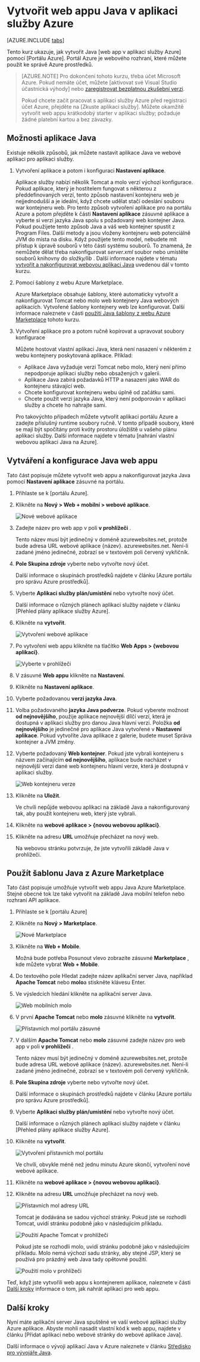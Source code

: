 <properties
    pageTitle="Vytvořit web appu Java v aplikaci služby Azure | Microsoft Azure"
    description="Tento kurz se dozvíte, jak nasazení aplikace od Java webové aplikace služby Azure."
    services="app-service\web"
    documentationCenter="java"
    authors="rmcmurray"
    manager="wpickett"
    editor=""/>

<tags
    ms.service="app-service-web"
    ms.workload="web"
    ms.tgt_pltfrm="na"
    ms.devlang="Java"
    ms.topic="get-started-article"
    ms.date="08/11/2016"
    ms.author="robmcm"/>

# <a name="create-a-java-web-app-in-azure-app-service"></a>Vytvořit web appu Java v aplikaci služby Azure

[AZURE.INCLUDE [tabs](../../includes/app-service-web-get-started-nav-tabs.md)]

Tento kurz ukazuje, jak vytvořit Java [web app v aplikaci služby Azure] pomocí [Portálu Azure]. Portál Azure je webového rozhraní, které můžete použít ke správě Azure prostředků.

> [AZURE.NOTE] Pro dokončení tohoto kurzu, třeba účet Microsoft Azure. Pokud nemáte účet, můžete [aktivovat své Visual Studio účastnická výhody] nebo [zaregistrovat bezplatnou zkušební verzi].
>
> Pokud chcete začít pracovat s aplikaci služby Azure před registraci účet Azure, přejděte na [Zkuste aplikaci služby]. Můžete okamžitě vytvořit web appu krátkodobý starter v aplikaci služby; požaduje žádné platební kartou a bez závazky.

## <a name="java-application-options"></a>Možnosti aplikace Java

Existuje několik způsobů, jak můžete nastavit aplikace Java ve webové aplikaci pro aplikaci služby. 

1. Vytvoření aplikace a potom i konfiguraci **Nastavení aplikace**.

    Aplikace služby nabízí několik Tomcat a molo verzí výchozí konfigurace. Pokud aplikace, který je hostitelem fungovat s některou z předdefinovaných verzí, tento způsob nastavení kontejneru web je nejjednodušší a je ideální, když chcete udělat stačí odeslání souboru war kontejneru web. Pro tento způsob vytvoření aplikace pro na portálu Azure a potom přejděte k části **Nastavení aplikace** zásuvné aplikace a vyberte si verzi jazyka Java spolu s požadovaný web kontejner Java. Pokud použijete tento způsob Java a váš web kontejner spustit z Program Files. Další metody a jsou vloženy kontejneru web potenciálně JVM do místa na disku. Když použijete tento model, nebudete mít přístup k úpravě souborů v této části systému souborů. To znamená, že nemůžete dělat třeba nakonfigurovat *server.xml* soubor nebo umístěte souborů knihovny do *složky/lib* . Další informace najdete v tématu [vytvořit a nakonfigurovat webovou aplikaci Java](#appsettings) uvedenou dál v tomto kurzu.
    
2. Pomocí šablony z webu Azure Marketplace.

    Azure Marketplace obsahuje šablony, které automaticky vytvořit a nakonfigurovat Tomcat nebo molo web kontejnery Java webových aplikacích. Vytvořené šablony kontejnery web lze konfigurovat. Další informace naleznete v části [použití Java šablony z webu Azure Marketplace](#marketplace) tohoto kurzu.
  
3. Vytvoření aplikace pro a potom ručně kopírovat a upravovat soubory konfigurace 

    Můžete hostovat vlastní aplikaci Java, která není nasazení v některém z webu kontejnery poskytovaná aplikace. Příklad:
    
    * Aplikace Java vyžaduje verzi Tomcat nebo molo, který není přímo nepodporuje aplikaci služby nebo obsažených v galerii.
    * Aplikace Java zabírá požadavků HTTP a nasazení jako WAR do kontejneru stávající web.
    * Chcete konfigurovat kontejneru webu úplně od začátku sami. 
    * Chcete použít verzi jazyka Java, který není podporován v aplikaci služby a chcete ho nahrajte sami.

    Pro takovýchto případech můžete vytvořit aplikaci portálu Azure a zadejte příslušný runtime soubory ručně. V tomto případě soubory, které se mají být spočítány proti kvóty prostoru úložiště u vašeho plánu aplikaci služby. Další informace najdete v tématu [nahrání vlastní webovou aplikaci Java na Azure].

## <a name="portal"></a>Vytváření a konfigurace Java web appu

Tato část popisuje můžete vytvořit web appu a nakonfigurovat jazyka Java pomocí **Nastavení aplikace** zásuvné na portálu.

1. Přihlaste se k [portálu Azure].

2. Klikněte na **Nový > Web + mobilní > webové aplikace**.

    ![Nové webové aplikace][newwebapp]

4. Zadejte název pro web app v poli **v prohlížeči** .

    Tento název musí být jedinečný v doméně azurewebsites.net, protože bude adresa URL webové aplikace {název}. azurewebsites.net. Není-li zadané jméno jedinečné, zobrazí se v textovém poli červený vykřičník.

5. **Pole Skupina zdroje** vyberte nebo vytvořte nový účet.

    Další informace o skupinách prostředků najdete v článku [Azure portálu pro správu Azure prostředků].

6. Vyberte **Aplikaci služby plán/umístění** nebo vytvořte nový účet.

    Další informace o různých plánech aplikaci služby najdete v článku [Přehled plány aplikace služby Azure].

7. Klikněte na **vytvořit**.

    ![Vytvoření webové aplikace][newwebapp2]
 
8. Po vytvoření web appu klikněte na tlačítko **Web Apps > {webovou aplikaci}**.
 
    ![Vyberte v prohlížeči][selectwebapp]

9. V zásuvné **Web appu** klikněte na **Nastavení**.

10. Klikněte na **Nastavení aplikace**.

11. Vyberte požadovanou **verzi jazyka Java**. 

12. Volba požadovaného **jazyka Java podverze**. Pokud vyberete možnost **od nejnovějšího**, použije aplikace nejnovější dílčí verzí, která je dostupná v aplikaci služby pro danou Java hlavní verzi. Položka **od nejnovějšího** je jedinečné pro aplikace Java vytvořené v **Nastavení aplikace**. Pokud vytvoříte Java aplikace z galerie, budete muset Správa kontejner a JVM změny. 

12. Vyberte požadovaný **Web kontejner**. Pokud jste vybrali kontejneru s názvem začínajícím **od nejnovějšího**, aplikace bude nacházet v nejnovější verzi dané web kontejneru hlavní verze, která je dostupná v aplikaci služby. 

    ![Web kontejneru verze][versions]

13. Klikněte na **Uložit**.

    Ve chvíli nepůjde webovou aplikaci na základě Java a nakonfigurovaný tak, aby použít kontejneru web, který jste vybrali.

14. Klikněte na **webové aplikace > {novou webovou aplikaci}**.

15. Klikněte na adresu **URL** umožňuje přecházet na nový web.

    Na webovou stránku potvrzuje, že jste vytvořili základě Java v prohlížeči.

## <a name="marketplace"></a>Použít šablonu Java z Azure Marketplace

Tato část popisuje umožňuje vytvořit web appu Java Azure Marketplace. Stejné obecné tok lze také vytvořit na základě Java mobilní telefon nebo rozhraní API aplikace. 

1. Přihlaste se k [portálu Azure]

2. Klikněte na **Nový > Marketplace**.

    ![Nové Marketplace][newmarketplace]

3. Klikněte na **Web + Mobile**.

    Možná bude potřeba Posunout vlevo zobrazíte zásuvné **Marketplace** , kde můžete vybrat **Web + Mobile**.

4. Do textového pole Hledat zadejte název aplikační server Java, například **Apache Tomcat** nebo **molo**a stiskněte klávesu Enter.

5. Ve výsledcích hledání klikněte na aplikační server Java.

    ![Web mobilních molo][webmobilejetty]

6. V první **Apache Tomcat** nebo **molo** zásuvné klikněte na **vytvořit**.

    ![Přístavních mol portálu zásuvné][jettyblade]

7. V dalším **Apache Tomcat** nebo **molo** zásuvné zadejte název pro web app v poli **v prohlížeči** .

    Tento název musí být jedinečný v doméně azurewebsites.net, protože bude adresa URL webové aplikace {název}. azurewebsites.net. Není-li zadané jméno jedinečné, zobrazí se v textovém poli červený vykřičník.

8. **Pole Skupina zdroje** vyberte nebo vytvořte nový účet.

    Další informace o skupinách prostředků najdete v článku [Azure portálu pro správu Azure prostředků].

9. Vyberte **Aplikaci služby plán/umístění** nebo vytvořte nový účet.

    Další informace o různých plánech aplikaci služby najdete v článku [Přehled plány aplikace služby Azure].

10. Klikněte na **vytvořit**.

    ![Vytvoření přístavních mol portálu][jettyportalcreate2]

    Ve chvíli, obvykle méně než jednu minutu Azure skončí, vytvoření nové webové aplikace.

11. Klikněte na **webové aplikace > {novou webovou aplikaci}**.

12. Klikněte na adresu **URL** umožňuje přecházet na nový web.

    ![Přístavních mol adresy URL][jettyurl]

    Tomcat je dodávána se sadou výchozí stránky. Pokud jste se rozhodli Tomcat, uvidí stránku podobně jako v následujícím příkladu.

    ![Použití Apache Tomcat v prohlížeči][tomcat]

    Pokud jste se rozhodli molo, uvidí stránku podobně jako v následujícím příkladu. Molo nemá výchozí sadu stránky, aby stejné JSP, který se používá pro prázdný web Java tady opětovné použití.

    ![Použití molo v prohlížeči][jetty]

Teď, když jste vytvořili web appu s kontejnerem aplikace, naleznete v části [Další kroky](#next-steps) informace o tom, jak nahrát aplikaci pro web appu.

## <a name="next-steps"></a>Další kroky

Nyní máte aplikační server Java spuštěné ve vaší webové aplikaci služby Azure aplikace. Abyste mohli nasadit vlastní kód k web appu, najdete v článku [Přidat aplikaci nebo webové stránky do webové aplikace Java].

Další informace o vývoji aplikací Java v Azure naleznete v článku [Středisko pro vývojáře Java].

<!-- URL List -->

[Přidání aplikace nebo webové stránky do webové aplikace Java]: ./web-sites-java-add-app.md
[Azure aplikaci služby plány jednotného zasílání zpráv – přehled]: ../app-service/azure-web-sites-web-hosting-plans-in-depth-overview.md
[Azure portálu]: https://portal.azure.com/
[Aktivujte své výhody odběratele Visual Studio]: http://go.microsoft.com/fwlink/?LinkId=623901
[zaregistrovat bezplatnou zkušební verzi]: http://go.microsoft.com/fwlink/?LinkId=623901
[Vyzkoušejte aplikaci služby]: http://go.microsoft.com/fwlink/?LinkId=523751
[v prohlížeči v aplikaci služby Azure]: http://go.microsoft.com/fwlink/?LinkId=529714
[Středisko pro vývojáře Java]: /develop/java/
[Pomocí portálu Azure ke správě Azure prostředků.]: ../azure-portal/resource-group-portal.md
[Uložit vlastní webové aplikace Java Azure]: ./web-sites-java-custom-upload.md

<!-- IMG List -->

[newwebapp]: ./media/web-sites-java-get-started/newwebapp.png
[newwebapp2]: ./media/web-sites-java-get-started/newwebapp2.png
[selectwebapp]: ./media/web-sites-java-get-started/selectwebapp.png
[versions]: ./media/web-sites-java-get-started/versions.png
[newmarketplace]: ./media/web-sites-java-get-started/newmarketplace.png
[webmobilejetty]: ./media/web-sites-java-get-started/webmobilejetty.png
[jettyblade]: ./media/web-sites-java-get-started/jettyblade.png
[jettyportalcreate2]: ./media/web-sites-java-get-started/jettyportalcreate2.png
[jettyurl]: ./media/web-sites-java-get-started/jettyurl.png
[tomcat]: ./media/web-sites-java-get-started/tomcat.png
[jetty]: ./media/web-sites-java-get-started/jetty.png
